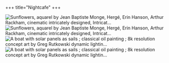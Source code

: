 +++
title="Nightcafe"
+++

![Sunflowers, aquarel by Jean Baptiste Monge, Hergé, Erin Hanson, Arthur Rackham, cinematic intricately designed, Intricat...](https://images.nightcafe.studio/jobs/3NnyP6AhIf6i9FmLVlSY/3NnyP6AhIf6i9FmLVlSY--1--jjmrq.jpg)
![Sunflowers, aquarel by Jean Baptiste Monge, Hergé, Erin Hanson, Arthur Rackham, cinematic intricately designed, Intricat...](https://images.nightcafe.studio/jobs/Ua4AoXtB7sEAXDWBuGqN/Ua4AoXtB7sEAXDWBuGqN--1--mgmvs.jpg?tr=w-1080,c-at_max)
![A boat with solar panels as sails ; classical oil painting ; 8k resolution concept art by Greg Rutkowski dynamic lightin...](https://images.nightcafe.studio/jobs/EPYtcBBINPRi4or9Z8jJ/EPYtcBBINPRi4or9Z8jJ--1--029y5.jpg?tr=w-1080,c-at_max)
![A boat with solar panels as sails ; classical oil painting ; 8k resolution concept art by Greg Rutkowski dynamic lightin...](https://images.nightcafe.studio/jobs/ZWbuoOIpZszj89KkBXj6/ZWbuoOIpZszj89KkBXj6--1--wbmga.jpg?tr=w-1080,c-at_max)
